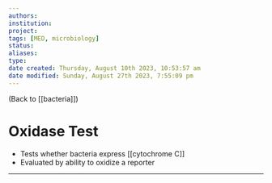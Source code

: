 ```yaml
---
authors: 
institution: 
project: 
tags: [MED, microbiology]
status: 
aliases: 
type: 
date created: Thursday, August 10th 2023, 10:53:57 am
date modified: Sunday, August 27th 2023, 7:55:09 pm
---
```


(Back to [[bacteria]])

# Oxidase Test

- Tests whether bacteria express [[cytochrome C]]
- Evaluated by ability to oxidize a reporter

---
